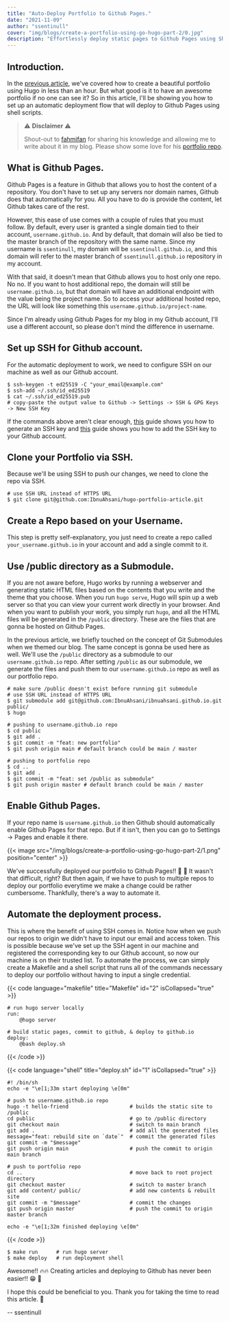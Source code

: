 ```yaml
---
title: "Auto-Deploy Portfolio to Github Pages."
date: "2021-11-09"
author: "ssentinull"
cover: "img/blogs/create-a-portfolio-using-go-hugo-part-2/0.jpg"
description: "Effortlessly deploy static pages to Github Pages using Shell scripts."
---
```


## Introduction.

In the [previous article](/blogs/create-a-portfolio-using-go-hugo-part-1), we've covered how to create a beautiful portfolio using Hugo in less than an hour. But what good is it to have an awesome portfolio if no one can see it? So in this article, I'll be showing you how to set up an automatic deployment flow that will deploy to Github Pages using shell scripts.

> :warning: **Disclaimer** :warning:
>
> Shout-out to [fahmifan](https://github.com/fahmifan) for sharing his knowledge and allowing me to write about it in my blog. Please show some love for his [portfolio repo](https://github.com/fahmifan/hugo-blog).

## What is Github Pages.

Github Pages is a feature in Github that allows you to host the content of a repository. You don't have to set up any servers nor domain names, Github does that automatically for you. All you have to do is provide the content, let Github takes care of the rest.

However, this ease of use comes with a couple of rules that you must follow. By default, every user is granted a single domain tied to their account, `username.github.io`. And by default, that domain will also be tied to the master branch of the repository with the same name. Since my username is `ssentinull`, my domain will be `ssentinull.github.io`, and this domain will refer to the master branch of `ssentinull.github.io` repository in my account.

With that said, it doesn't mean that Github allows you to host only one repo. No no. If you want to host additional repo, the domain will still be `username.github.io`, but that domain will have an additional endpoint with the value being the project name. So to access your additional hosted repo, the URL will look like something this `username.github.io/project-name`.

Since I'm already using Github Pages for my blog in my Github account, I'll use a different account, so please don't mind the difference in username.

## Set up SSH for Github account.

For the automatic deployment to work, we need to configure SSH on our machine as well as our Github account.

```shell
$ ssh-keygen -t ed25519 -C "your_email@example.com"
$ ssh-add ~/.ssh/id_ed25519
$ cat ~/.ssh/id_ed25519.pub
# copy-paste the output value to Github -> Settings -> SSH & GPG Keys -> New SSH Key
```

If the commands above aren't clear enough, [this](https://docs.github.com/en/authentication/connecting-to-github-with-ssh/generating-a-new-ssh-key-and-adding-it-to-the-ssh-agent) guide shows you how to generate an SSH key and [this](https://docs.github.com/en/authentication/connecting-to-github-with-ssh/adding-a-new-ssh-key-to-your-github-account) guide shows you how to add the SSH key to your Github account.

## Clone your Portfolio via SSH.

Because we'll be using SSH to push our changes, we need to clone the repo via SSH.

```shell
# use SSH URL instead of HTTPS URL
$ git clone git@github.com:IbnuAhsani/hugo-portfolio-article.git
```

## Create a Repo based on your Username.

This step is pretty self-explanatory, you just need to create a repo called `your_username.github.io` in your account and add a single commit to it.

## Use /public directory as a Submodule.

If you are not aware before, Hugo works by running a webserver and generating static HTML files based on the contents that you write and the theme that you choose. When you run `hugo serve`, Hugo will spin up a web server so that you can view your current work directly in your browser. And when you want to publish your work, you simply run `hugo`, and all the HTML files will be generated in the `/public` directory. These are the files that are gonna be hosted on Github Pages.

In the previous article, we briefly touched on the concept of Git Submodules when we themed our blog. The same concept is gonna be used here as well. We'll use the `/public` directory as a submodule to our `username.github.io` repo. After setting `/public` as our submodule, we generate the files and push them to our `username.github.io` repo as well as our portfolio repo.

```shell
# make sure /public doesn't exist before running git submodule
# use SSH URL instead of HTTPS URL
$ git submodule add git@github.com:IbnuAhsani/ibnuahsani.github.io.git public/
$ hugo

# pushing to username.github.io repo
$ cd public
$ git add .
$ git commit -m "feat: new portfolio"
$ git push origin main # default branch could be main / master

# pushing to portfolio repo
$ cd ..
$ git add .
$ git commit -m "feat: set /public as submodule"
$ git push origin master # default branch could be main / master
```

## Enable Github Pages.

If your repo name is `username.github.io` then Github should automatically enable Github Pages for that repo. But if it isn't, then you can go to Settings -> Pages and enable it there.

{{< image src="/img/blogs/create-a-portfolio-using-go-hugo-part-2/1.png" position="center" >}}

We've successfully deployed our portfolio to Github Pages!! :tada: :confetti_ball: It wasn't that difficult, right? But then again, if we have to push to multiple repos to deploy our portfolio everytime we make a change could be rather cumbersome. Thankfully, there's a way to automate it.

## Automate the deployment process.

This is where the benefit of using SSH comes in. Notice how when we push our repos to origin we didn't have to input our email and access token. This is possible because we've set up the SSH agent in our machine and registered the corresponding key to our Github account, so now our machine is on their trusted list. To automate the process, we can simply create a Makefile and a shell script that runs all of the commands necessary to deploy our portfolio without having to input a single credential.

{{< code language="makefile" title="Makefile" id="2" isCollapsed="true" >}}

    # run hugo server locally
    run:
        @hugo server

    # build static pages, commit to github, & deploy to github.io
    deploy:
        @bash deploy.sh

{{< /code >}}

{{< code language="shell" title="deploy.sh" id="1" isCollapsed="true" >}}

    #! /bin/sh
    echo -e "\e[1;33m start deploying \e[0m"

    # push to username.github.io repo
    hugo -t hello-friend                    # builds the static site to /public
    cd public                               # go to /public directory
    git checkout main                       # switch to main branch
    git add .                               # add all the generated files
    message="feat: rebuild site on `date`"  # commit the generated files
    git commit -m "$message"
    git push origin main                    # push the commit to origin main branch

    # push to portfolio repo
    cd ..                                   # move back to root project directory
    git checkout master                     # switch to master branch
    git add content/ public/                # add new contents & rebuilt site
    git commit -m "$message"                # commit the changes
    git push origin master                  # push the commit to origin master branch

    echo -e "\e[1;32m finished deploying \e[0m"

{{< /code >}}

```shell
$ make run      # run hugo server
$ make deploy   # run deployment shell
```

Awesome!! :fire::fire: Creating articles and deploying to Github has never been easier!! :grin: :beers:

I hope this could be beneficial to you. Thank you for taking the time to read this article. :pray:

-- ssentinull
